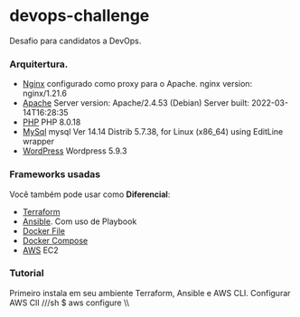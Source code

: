 # devops-challenge
Desafio para candidatos a DevOps. 

### Arquitertura.

  - [Nginx](https://www.nginx.com/) configurado como proxy para o Apache. nginx version: nginx/1.21.6
  - [Apache](https://www.apache.org/) Server version: Apache/2.4.53 (Debian) Server built:   2022-03-14T16:28:35
  - [PHP](https://php.net/) PHP 8.0.18
  - [MySql](https://www.mysql.com/) mysql  Ver 14.14 Distrib 5.7.38, for Linux (x86_64) using  EditLine wrapper
  - [WordPress](https://wordpress.org) Wordpress 5.9.3     

### Frameworks usadas

Você também pode usar como **Diferencial**:
  - [Terraform](https://www.terraform.io/)
  - [Ansible](https://www.ansible.com/). Com uso de Playbook
  - [Docker File](https://docs.docker.com/engine/reference/builder/)
  - [Docker Compose](https://docs.docker.com/compose/) 
  - [AWS](https://aws.amazon.com/pt/) EC2

### Tutorial
Primeiro instala em seu ambiente Terraform, Ansible e AWS CLI.
Configurar AWS ClI 
///sh
$ aws configure
 \\\
